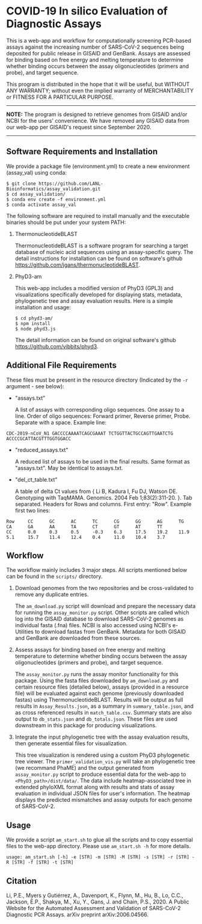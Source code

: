 # COVID-19 In silico Evaluation of Diagnostic Assays

This is a web-app and workflow for computationally screening PCR-based assays against the increasing number of SARS-CoV-2 sequences being deposited for public release in GISAID and GenBank. Assays are assessed for binding based on free energy and melting temperature to determine whether binding occurs between the assay oligonucleotides (primers and probe), and target sequence.

This program is distributed in the hope that it will be useful, but WITHOUT ANY WARRANTY; without even the implied warranty of MERCHANTABILITY or FITNESS FOR A PARTICULAR PURPOSE.

---

**NOTE:** 
The program is designed to retrieve genomes from GISAID and/or NCBI for the users' convenience. We have removed any GISAID data from our web-app per GISAID's request since September 2020.

---

## Software Requirements and Installation

We provide a package file (environment.yml) to create a new environment (assay_val) using conda:

```
$ git clone https://github.com/LANL-Bioinformatics/assay_validation.git
$ cd assay_validation/
$ conda env create -f environment.yml
$ conda activate assay_val
```

The following software are required to install manually and the executable binaries should be put under your system PATH:

1. ThermonucleotideBLAST
    
    ThermonucleotideBLAST is a software program for searching a target database of nucleic acid sequences using an assay-specific query. The detail instructions for installation can be found on software's github https://github.com/jgans/thermonucleotideBLAST.

2. PhyD3-am

    This web-app includes a modified version of PhyD3 (GPL3) and visualizations specifically developed for displaying stats, metadata, phylogenetic tree and assay evaluation results. Here is a simple installation and usage:

    ```
    $ cd phyd3-am/
    $ npm install
    $ node phyd3.js
    ```

    The detail information can be found on original software's github https://github.com/vibbits/phyd3. 

## Additional File Requirements

These files must be present in the resource directory (Indicated by the `-r` argument - see below):
* "assays.txt"

    A list of assays with corresponding oligo sequences.  One assay to a line.  Order of oligo sequences: Forward primer, Reverse primer, Probe.  Separate with a space.  Example line:

```
CDC-2019-nCoV_N1 GACCCCAAAATCAGCGAAAT TCTGGTTACTGCCAGTTGAATCTG ACCCCGCATTACGTTTGGTGGACC
```
* "reduced_assays.txt"

    A reduced list of assays to be used in the final results.  Same format
as "assays.txt".  May be identical to assays.txt.
* "del_ct_table.txt"

    A table of delta Ct values from { Li B, Kadura I, Fu DJ, Watson DE.  Genotyping with TaqMAMA. Genomics. 2004 Feb 1;83(2):311-20. }.  Tab separated.  Headers for Rows and columns.  First entry: "Row".  Example first two lines:

```
Row     CC      GC      AC      TC      CG      GG      AG      TG      CA      GA      AA      TA      CT      GT      AT      TT
CC      0.0     0.3     0.5     -0.3    6.3     17.5    19.2    11.9    5.1     15.7    11.4    12.4    0.4     11.0    10.4    3.7
```


## Workflow

The workflow mainly includes 3 major steps. All scripts mentioned below can be found in the `scripts/` directory.

1. Download genomes from the two repositories and be cross-validated to remove any duplicate entries.

    The `am_download.py` script will download and prepare the necessary data for running the `assay_monitor.py` script.  Other scripts are called which log into the GISAID database to download SARS-CoV-2 genomes as individual fasta (.fna) files. NCBI is also accessed using NCBI's e-Utilities to download fastas from GenBank. Metadata for both GISAID and GenBank are downloaded from these sources.

2. Assess assays for binding based on free energy and melting temperature to determine whether binding occurs between the assay oligonucleotides (primers and probe), and target sequence.

    The `assay_monitor.py` runs the assay monitor functionality for this package. Using the fasta files downloaded by `am_download.py` and certain resource files (detailed below), assays (provided in a resource file) will be evaluated against each genome (previously downloaded fastas) using ThermonucleotideBLAST. Results will be output as full results in `Assay_Results.json`, as a summary in `summary_table.json`, and as cross referenced results in `match_table.csv`. Summary stats are also output to `db_stats.json` and `db_totals.json`. These files are used downstream in this package for producing visualizations.
   
3. Integrate the input phylogenetic tree with the assay evaluation results, then generate essential files for visualization.

    This tree visualization is rendered using a custom PhyD3 phylogenetic tree viewer. The `primer_validation_vis.py` will take an phylogenetic tree (we recommand PhaME) and the output generated from `assay_monitor.py` script to produce essential data for the web-app to `<PhyD3_path>/dist/data/`. The data include heatmap-associated tree in extended phyloXML format along with results and stats of assay evaluation in individual JSON files for user's information. The heatmap displays the predicted mismatches and assay outputs for each genome of SARS-CoV-2. 

## Usage

We provide a script `am_start.sh` to glue all the scripts and to copy essential files to the web-app directory. Please use `am_start.sh -h` for more details.

`usage: am_start.sh [-h] -e [STR] -m [STR] -M [STR] -s [STR] -r [STR] -R [STR] -f [STR] -t [STR]`

## Citation

Li, P.E., Myers y Gutiérrez, A., Davenport, K., Flynn, M., Hu, B., Lo, C.C., Jackson, E.P., Shakya, M., Xu, Y., Gans, J. and Chain, P.S., 2020. A Public Website for the Automated Assessment and Validation of SARS-CoV-2 Diagnostic PCR Assays. arXiv preprint arXiv:2006.04566.
